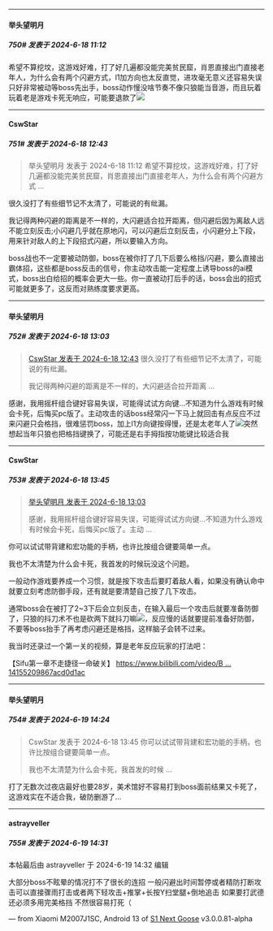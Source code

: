 ﻿
*****

####  举头望明月  
##### 750#       发表于 2024-6-18 11:12

希望不算挖坟，这游戏好难，打了好几遍都没能完美贫民窟，肖恩直接出门直接老年人，为什么会有两个闪避方式，l1加方向也太反直觉，进攻毫无意义还容易失误只好非常被动等boss先出手，boss动作慢没啥节奏不像只狼能当音游，而且玩着玩着老是游戏卡死无响应，可能要退款了<img src="https://static.saraba1st.com/image/smiley/face2017/068.png" referrerpolicy="no-referrer">


*****

####  CswStar  
##### 751#       发表于 2024-6-18 12:43

<blockquote>举头望明月 发表于 2024-6-18 11:12
希望不算挖坟，这游戏好难，打了好几遍都没能完美贫民窟，肖恩直接出门直接老年人，为什么会有两个闪避方式 ...</blockquote>
很久没打了有些细节记不太清了，可能说的有纰漏。

我记得两种闪避的距离是不一样的，大闪避适合拉开距离，但闪避后因为离敌人远不能立刻反击;小闪避几乎就在原地闪，可以闪避后立刻反击，小闪避分上下段，用来针对敌人的上下段招式闪避，所以要输入方向。

boss战也不一定要被动防御，boss在被你打了几下后要么格挡/闪避，要么直接出霸体招，这些都是boss反击的信号，你主动攻击能一定程度上诱导boss的ai模式，boss出白给招的概率会更大一些。你一直被动打后手的话，boss会出的招式可能就更多了，这反而对熟练度要求更高。


*****

####  举头望明月  
##### 752#       发表于 2024-6-18 13:03

<blockquote><a href="httphttps://bbs.saraba1st.com/2b/forum.php?mod=redirect&amp;goto=findpost&amp;pid=65281776&amp;ptid=2038251" target="_blank">CswStar 发表于 2024-6-18 12:43</a>
很久没打了有些细节记不太清了，可能说的有纰漏。

我记得两种闪避的距离是不一样的，大闪避适合拉开距离 ...</blockquote>
感谢，我用摇杆组合键好容易失误，可能得试试方向键…不知道为什么游戏有时候会卡死，后悔买pc版了。主动攻击的话boss经常闪一下马上就回击有点反应不过来闪避只会格挡，很难惩罚boss，加上l1方向键按得慢，还是太老年人了<img src="https://static.saraba1st.com/image/smiley/face2017/068.png" referrerpolicy="no-referrer">突然想起当年只狼也把格挡键换了，可能还是右手拇指按功能键比较适合我


*****

####  CswStar  
##### 753#       发表于 2024-6-18 13:45

<blockquote><a href="httphttps://bbs.saraba1st.com/2b/forum.php?mod=redirect&amp;goto=findpost&amp;pid=65282028&amp;ptid=2038251" target="_blank">举头望明月 发表于 2024-6-18 13:03</a>

感谢，我用摇杆组合键好容易失误，可能得试试方向键…不知道为什么游戏有时候会卡死，后悔买pc版了。主动 ...</blockquote>
你可以试试带背建和宏功能的手柄，也许比按组合键要简单一点。

我也不太清楚为什么会卡死，我首发的时候玩没这个问题。

一般动作游戏要养成一个习惯，就是按下攻击后要盯着敌人看，如果没有确认命中就要立刻考虑防御手段，还有就是要清楚自己按了几下攻击。

通常boss会在被打了2~3下后会立刻反击，在输入最后一个攻击后就要准备防御了，只狼的抖刀术不也是砍两下就抖刀嘛<img src="https://static.saraba1st.com/image/smiley/face2017/067.png" referrerpolicy="no-referrer">，反应慢的话就要提前准备好防御，不要等boss抬手了再考虑闪避还是格挡，这样脑子会转不过来。

我当时还录过一个第一关的视频，算是老年反应玩家的打法吧：

【Sifu第一章不走捷径一命破关】 [https://www.bilibili.com/video/B ... 14155209867acd0d1ac](https://www.bilibili.com/video/BV1PS4y1V74A/?share_source=copy_web&amp;vd_source=175b05ca6366a14155209867acd0d1ac)


*****

####  举头望明月  
##### 754#       发表于 2024-6-19 14:24

<blockquote>CswStar 发表于 2024-6-18 13:45
你可以试试带背建和宏功能的手柄，也许比按组合键要简单一点。

我也不太清楚为什么会卡死，我首发的时候 ...</blockquote>
打了无数次过夜店最好也要28岁，美术馆好不容易打到boss面前结果又卡死了，这游戏实在不适合我，破防删游了…


*****

####  astrayveller  
##### 755#       发表于 2024-6-19 14:31

 本帖最后由 astrayveller 于 2024-6-19 14:32 编辑 

大部分boss不眩晕的情况打不了很长的连招 一般闪避出时间暂停或者精防打断攻击可以直接骤雨打击或者两下轻攻击+推掌+长按Y扫堂腿+倒地追击
如果要打武德还必须多用完美格挡 不然很容易打死（

— from Xiaomi M2007J1SC, Android 13 of [S1 Next Goose](https://pan.baidu.com/s/1mi43uRm) v3.0.0.81-alpha

